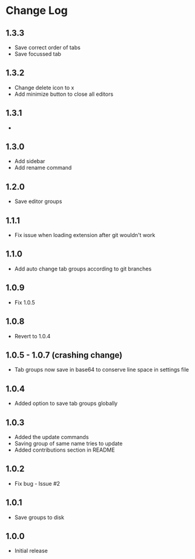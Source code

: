 # Change Log

## 1.3.3

- Save correct order of tabs
- Save focussed tab

## 1.3.2

- Change delete icon to x
- Add minimize button to close all editors

## 1.3.1

- 

## 1.3.0

- Add sidebar
- Add rename command

## 1.2.0

- Save editor groups

## 1.1.1

- Fix issue when loading extension after git wouldn't work

## 1.1.0

- Add auto change tab groups according to git branches

## 1.0.9

- Fix 1.0.5

## 1.0.8 

- Revert to 1.0.4

## 1.0.5 - 1.0.7 (crashing change)

- Tab groups now save in base64 to conserve line space in settings file

## 1.0.4

- Added option to save tab groups globally

## 1.0.3

- Added the update commands
- Saving group of same name tries to update
- Added contributions section in README

## 1.0.2

- Fix bug - Issue #2

## 1.0.1

- Save groups to disk

## 1.0.0

- Initial release
